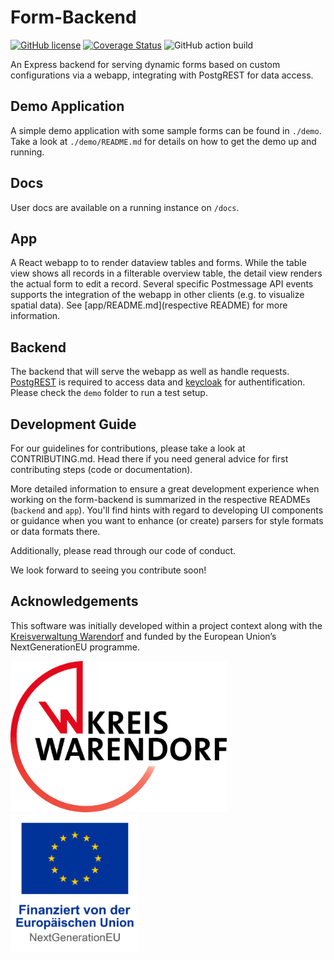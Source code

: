# Form-Backend

[![GitHub license](https://img.shields.io/github/license/formcapture/form-backend?style=flat-square)](https://github.com/formcapture/form-backend/blob/main/LICENSE)
[![Coverage Status](https://img.shields.io/coverallsCoverage/github/formcapture/form-backend?style=flat-square)](https://coveralls.io/github/formcapture/form-backend?branch=main)
![GitHub action build](https://img.shields.io/github/actions/workflow/status/formcapture/form-backend/on-push-main.yml?branch=main&style=flat-square)

An Express backend for serving dynamic forms based on custom configurations via a webapp, integrating with PostgREST for data access.

## Demo Application
<!-- Todo: separate demo repository -->
A simple demo application with some sample forms can be found in `./demo`.
Take a look at `./demo/README.md` for details on how to get the demo
up and running.

## Docs

User docs are available on a running instance on `/docs`.

## App

A React webapp to to render dataview tables and forms. While the table view shows all records in a filterable overview table, the detail view renders the actual form to edit a record. Several specific Postmessage API events supports the integration of the webapp in other clients (e.g. to visualize spatial data). See [app/README.md](respective README) for more information.

## Backend
The backend that will serve the webapp as well as handle requests. [PostgREST](https://postgrest.org) is required to access data and [keycloak](https://keycloak.org) for authentification. Please check the `demo` folder to run a test setup.

## Development Guide

For our guidelines for contributions, please take a look at CONTRIBUTING.md. Head there if you need general advice for first contributing steps (code or documentation).

More detailed information to ensure a great development experience when working on the form-backend is summarized in the respective READMEs (`backend` and `app`). You'll find hints with regard to developing UI components or guidance when you want to enhance (or create) parsers for style formats or data formats there.

Additionally, please read through our code of conduct.

We look forward to seeing you contribute soon!

## Acknowledgements

This software was initially developed within a project context along with the [Kreisverwaltung Warendorf](https://www.kreis-warendorf.de/) and funded by the European Union’s NextGenerationEU programme.

![Kreisverwaltung Warendorf Logo](./assets/warendorf_logo.png)
![NextGeneration EU logo](./assets/eu_nextgen_logo.png)
